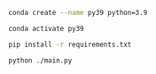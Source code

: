 ```bash
conda create --name py39 python=3.9
```

```bash
conda activate py39
```

```bash
pip install -r requirements.txt
```

```bash
python ./main.py
```
